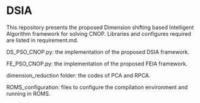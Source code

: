 # DSIA

This repository presents the proposed Dimension shifting based Intelligent Algorithm framework for solving CNOP. Libraries and configures required are listed in requirement.md.



DS_PSO_CNOP.py: the implementation of the proposed DSIA framework.

FE_PSO_CNOP.py: the implementation of the proposed FEIA framework.

dimension_reduction folder: the codes of PCA and RPCA.

ROMS_configuration: files to configure the compilation environment and running in ROMS.